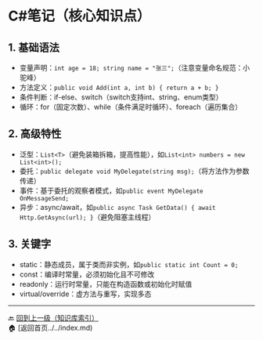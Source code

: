 # C#笔记（核心知识点）

## 1. 基础语法
- 变量声明：`int age = 18; string name = "张三";`（注意变量命名规范：小驼峰）
- 方法定义：`public void Add(int a, int b) { return a + b; }`
- 条件判断：if-else、switch（switch支持int、string、enum类型）
- 循环：for（固定次数）、while（条件满足时循环）、foreach（遍历集合）

## 2. 高级特性
- 泛型：`List<T>`（避免装箱拆箱，提高性能），如`List<int> numbers = new List<int>();`
- 委托：`public delegate void MyDelegate(string msg);`（将方法作为参数传递）
- 事件：基于委托的观察者模式，如`public event MyDelegate OnMessageSend;`
- 异步：async/await，如`public async Task GetData() { await Http.GetAsync(url); }`（避免阻塞主线程）

## 3. 关键字
- static：静态成员，属于类而非实例，如`public static int Count = 0;`
- const：编译时常量，必须初始化且不可修改
- readonly：运行时常量，只能在构造函数或初始化时赋值
- virtual/override：虚方法与重写，实现多态

---
🔙 [回到上一级（知识库索引）](index.md)  
🏠 [返回首页../../index.md)
